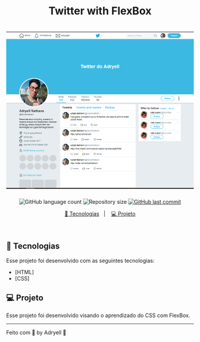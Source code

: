 <h1 align="center">Twitter with FlexBox</h1>

<h1 align="center">
    <img alt="BeTheHero" src="/images/Twitter.png" />
</h1>

<p align="center">
  <img alt="GitHub language count" src="https://img.shields.io/github/languages/count/Adryell/Twitter-with-flexbox">

  <img alt="Repository size" src="https://img.shields.io/github/repo-size/Adryell/Twitter-with-flexbox">
  
  <a href="https://github.com/Adryell/Twitter-with-flexbox/commits/master">
    <img alt="GitHub last commit" src="https://img.shields.io/github/last-commit/Adryell/Twitter-with-flexbox">
  </a>

</p>

<p align="center">
  <a href="#rocket-tecnologias">🚀 Tecnologias</a>&nbsp;&nbsp;&nbsp;|&nbsp;&nbsp;&nbsp;
  <a href="#-projeto">💻 Projeto</a>
</p>

<br>


## 🚀 Tecnologias

Esse projeto foi desenvolvido com as seguintes tecnologias:

- [HTML]
- [CSS]

## 💻 Projeto

Esse projeto foi desenvolvido visando o aprendizado do CSS com FlexBox.

---

Feito com 🖤 by Adryell :wave:
